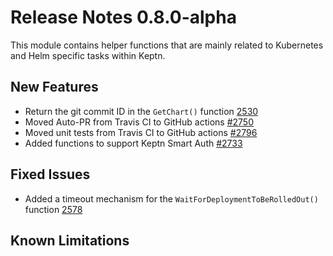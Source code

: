 # Release Notes 0.8.0-alpha

This module contains helper functions that are mainly related to Kubernetes and Helm specific tasks within Keptn.

## New Features

- Return the git commit ID in the `GetChart()` function [2530](https://github.com/keptn/keptn/issues/2530)
- Moved Auto-PR from Travis CI to GitHub actions [#2750](https://github.com/keptn/keptn/2750)
- Moved unit tests from Travis CI to GitHub actions [#2796](https://github.com/keptn/keptn/2796)
- Added functions to support Keptn Smart Auth [#2733](https://github.com/keptn/keptn/2733)

## Fixed Issues

- Added a timeout mechanism for the `WaitForDeploymentToBeRolledOut()` function [2578](https://github.com/keptn/keptn/issues/2578)

## Known Limitations